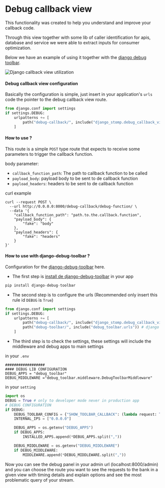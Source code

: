 # Debug callback view

This functionality was created to help you understand and improve your callback code.

Through this view together with some lib of caller identification for apis, database and service we were able to extract inputs for consumer optimization.

Below we have an example of using it together with the [django debug toolbar](https://django-debug-toolbar.readthedocs.io/en/latest/).

![Django callback view utilization](../../docs/example.gif)

#### Debug callback view configuration

Basically the configuration is simple, just insert in your application's `urls` code the pointer to the debug callback view route.
```python
from django.conf import settings
if settings.DEBUG:
    urlpatterns += [
        path("debug-callback/", include("django_stomp.debug_callback_view.urls")),
    ]
```

#### How to use ?

This route is a simple `POST` type route that expects to receive some parameters to trigger the callback function.

body parameter:
* `callback_function_path`: The path to callback function to be called
* `payload_body`: payload body to be sent to de callback function
* `payload_headers`: headers to be sent to de callback function

curl example
```curl
curl --request POST \
  --url http://0.0.0.0:8000/debug-callback/debug-function/ \
  --data '{
	"callback_function_path": "path.to.the.callback.function",
	"payload_body": {
		"fake": "body"
	},
	"payload_headers": {
		"fake": "headers"
	}
}'
```

#### How to use with django-debug-toolbar ?

Configuration for the [django-debug-toolbar](https://django-debug-toolbar.readthedocs.io/en/latest/) here.

* The first step is [install de django-debug-toolbar](https://django-debug-toolbar.readthedocs.io/en/latest/installation.html) in your app
```python
pip install django-debug-toolbar
```

* The second step is to configure the urls (Recommended only insert this rule id `DEBUG` is `True`)
```python
from django.conf import settings
if settings.DEBUG:
    urlpatterns += [
        path("debug-callback/", include("django_stomp.debug_callback_view.urls")), # django stomp callback view
        path("debug-toolbar/", include("debug_toolbar.urls")) # django debug toolbar
    ]
```

* The third step is to check the settings, these settings will include the middleware and debug apps to main settings

in your `.env`
```shell
##################
#### DEBUG LIB CONFIGURATION
DEBUG_APPS = "debug_toolbar"
DEBUG_MIDDLEWARE ="debug_toolbar.middleware.DebugToolbarMiddleware"
```

in your `setting`
```python
import os
DEBUG = True # only to developer mode never in production app
# DEBUG CONFIGURATION
if DEBUG:
    DEBUG_TOOLBAR_CONFIG = {"SHOW_TOOLBAR_CALLBACK": (lambda request: True)}
    INTERNAL_IPS = ["0.0.0.0"]

    DEBUG_APPS = os.getenv("DEBUG_APPS")
    if DEBUG_APPS:
        INSTALLED_APPS.append(*DEBUG_APPS.split(","))

    DEBUG_MIDDLEWARE = os.getenv("DEBUG_MIDDLEWARE")
    if DEBUG_MIDDLEWARE:
        MIDDLEWARE.append(*DEBUG_MIDDLEWARE.split(","))
```

Now you can see the debug panel in your admin url (localhost:8000/admin) and you can choose the route you want to see the requests to the bank in a given view with timing details and explain options and see the most problematic query of your stream.